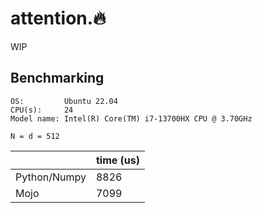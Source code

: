 # attention.🔥

WIP

## Benchmarking

```
OS:         Ubuntu 22.04
CPU(s):     24
Model name: Intel(R) Core(TM) i7-13700HX CPU @ 3.70GHz
```


```
N = d = 512
```

|              | time (us) |
|--------------|-----------|
| Python/Numpy | 8826      |
| Mojo         | 7099      |
